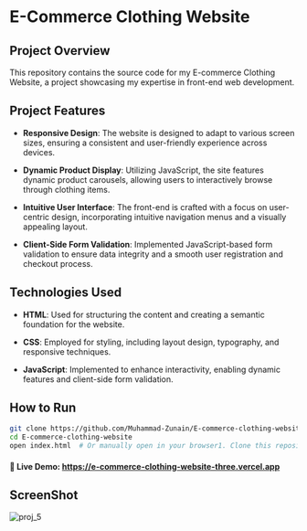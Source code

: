 # E-Commerce Clothing Website

## Project Overview

This repository contains the source code for my E-commerce Clothing Website, a project showcasing my expertise in front-end web development.

## Project Features

- **Responsive Design**: The website is designed to adapt to various screen sizes, ensuring a consistent and user-friendly experience across devices.

- **Dynamic Product Display**: Utilizing JavaScript, the site features dynamic product carousels, allowing users to interactively browse through clothing items.

- **Intuitive User Interface**: The front-end is crafted with a focus on user-centric design, incorporating intuitive navigation menus and a visually appealing layout.

- **Client-Side Form Validation**: Implemented JavaScript-based form validation to ensure data integrity and a smooth user registration and checkout process.

## Technologies Used

- **HTML**: Used for structuring the content and creating a semantic foundation for the website.

- **CSS**: Employed for styling, including layout design, typography, and responsive techniques.

- **JavaScript**: Implemented to enhance interactivity, enabling dynamic features and client-side form validation.

## How to Run

```bash
git clone https://github.com/Muhammad-Zunain/E-commerce-clothing-website/
cd E-commerce-clothing-website
open index.html  # Or manually open in your browser1. Clone this repository to your local machine.
```
#### 🔗 Live Demo: https://e-commerce-clothing-website-three.vercel.app


## ScreenShot

![proj_5](https://github.com/user-attachments/assets/87aa156b-6bbf-4323-8dbb-99f451535251)
